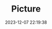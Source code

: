 ---
weight: 1
images:
- /images/edited/80.jpeg
title: Picture
date: 2023-12-07 22:19:38
tags: [luminarneo,work,ILCE7M3,24.0,person,car]
---